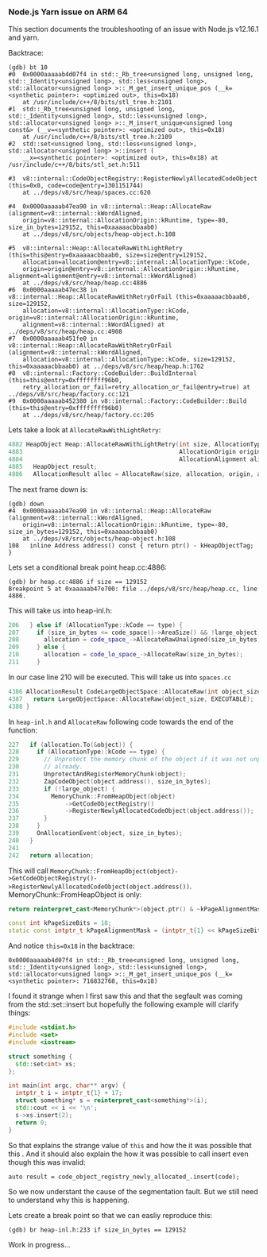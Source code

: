 ### Node.js Yarn issue on ARM 64
This section documents the troubleshooting of an issue with Node.js v12.16.1
and yarn.

Backtrace:
```console
(gdb) bt 10
#0  0x0000aaaaab4d07f4 in std::_Rb_tree<unsigned long, unsigned long, std::_Identity<unsigned long>, std::less<unsigned long>, std::allocator<unsigned long> >::_M_get_insert_unique_pos (__k=<synthetic pointer>: <optimized out>, this=0x18)
    at /usr/include/c++/8/bits/stl_tree.h:2101
#1  std::_Rb_tree<unsigned long, unsigned long, std::_Identity<unsigned long>, std::less<unsigned long>, std::allocator<unsigned long> >::_M_insert_unique<unsigned long const&> (__v=<synthetic pointer>: <optimized out>, this=0x18)
    at /usr/include/c++/8/bits/stl_tree.h:2109
#2  std::set<unsigned long, std::less<unsigned long>, std::allocator<unsigned long> >::insert (
    __x=<synthetic pointer>: <optimized out>, this=0x18) at /usr/include/c++/8/bits/stl_set.h:511

#3  v8::internal::CodeObjectRegistry::RegisterNewlyAllocatedCodeObject (this=0x0, code=code@entry=1301151744)
    at ../deps/v8/src/heap/spaces.cc:620

#4  0x0000aaaaab47ea90 in v8::internal::Heap::AllocateRaw (alignment=v8::internal::kWordAligned, 
    origin=v8::internal::AllocationOrigin::kRuntime, type=-80, size_in_bytes=129152, this=0xaaaaacbbaab0)
    at ../deps/v8/src/objects/heap-object.h:108

#5  v8::internal::Heap::AllocateRawWithLightRetry (this=this@entry=0xaaaaacbbaab0, size=size@entry=129152, 
    allocation=allocation@entry=v8::internal::AllocationType::kCode, 
    origin=origin@entry=v8::internal::AllocationOrigin::kRuntime, alignment=alignment@entry=v8::internal::kWordAligned)
    at ../deps/v8/src/heap/heap.cc:4886
#6  0x0000aaaaab47ec38 in v8::internal::Heap::AllocateRawWithRetryOrFail (this=0xaaaaacbbaab0, size=129152, 
    allocation=v8::internal::AllocationType::kCode, origin=v8::internal::AllocationOrigin::kRuntime, 
    alignment=v8::internal::kWordAligned) at ../deps/v8/src/heap/heap.cc:4908
#7  0x0000aaaaab451fe0 in v8::internal::Heap::AllocateRawWithRetryOrFail (alignment=v8::internal::kWordAligned, 
    allocation=v8::internal::AllocationType::kCode, size=129152, this=0xaaaaacbbaab0) at ../deps/v8/src/heap/heap.h:1762
#8  v8::internal::Factory::CodeBuilder::BuildInternal (this=this@entry=0xffffffff96b0, 
    retry_allocation_or_fail=retry_allocation_or_fail@entry=true) at ../deps/v8/src/heap/factory.cc:121
#9  0x0000aaaaab452380 in v8::internal::Factory::CodeBuilder::Build (this=this@entry=0xffffffff96b0)
    at ../deps/v8/src/heap/factory.cc:205
```
Lets take a look at `AllocateRawWithLightRetry`:
```c++
4882 HeapObject Heap::AllocateRawWithLightRetry(int size, AllocationType allocation, 
4883                                            AllocationOrigin origin,             
4884                                            AllocationAlignment alignment) {     
4885   HeapObject result;                                                            
4886   AllocationResult alloc = AllocateRaw(size, allocation, origin, alignment);
```
The next frame down is:
```
(gdb) down
#4  0x0000aaaaab47ea90 in v8::internal::Heap::AllocateRaw (alignment=v8::internal::kWordAligned, 
    origin=v8::internal::AllocationOrigin::kRuntime, type=-80, size_in_bytes=129152, this=0xaaaaacbbaab0)
    at ../deps/v8/src/objects/heap-object.h:108
108	  inline Address address() const { return ptr() - kHeapObjectTag; }
```
Lets set a conditional break point heap.cc:4886:
```console
(gdb) br heap.cc:4886 if size == 129152
Breakpoint 5 at 0xaaaaab47e700: file ../deps/v8/src/heap/heap.cc, line 4886.
```
This will take us into heap-inl.h:
```c++
206   } else if (AllocationType::kCode == type) {                                   
207     if (size_in_bytes <= code_space()->AreaSize() && !large_object) {           
208       allocation = code_space_->AllocateRawUnaligned(size_in_bytes);            
209     } else {                                                                    
210       allocation = code_lo_space_->AllocateRaw(size_in_bytes);                  
211     }                                                         
```
In our case line 210 will be executed. This will take us into `spaces.cc`
```c++
4386 AllocationResult CodeLargeObjectSpace::AllocateRaw(int object_size) {           
4387   return LargeObjectSpace::AllocateRaw(object_size, EXECUTABLE);                
4388 } 
```
In `heap-inl.h` and `AllocateRaw` following code towards the end of the function:
```c++
227   if (allocation.To(&object)) {                                                 
228     if (AllocationType::kCode == type) {                                        
229       // Unprotect the memory chunk of the object if it was not unprotected     
230       // already.                                                               
231       UnprotectAndRegisterMemoryChunk(object);                                  
232       ZapCodeObject(object.address(), size_in_bytes);                           
233       if (!large_object) {                                                      
234         MemoryChunk::FromHeapObject(object)                                     
235             ->GetCodeObjectRegistry()                                           
236             ->RegisterNewlyAllocatedCodeObject(object.address());               
237       }                                                                         
238     }                                                                           
239     OnAllocationEvent(object, size_in_bytes);                                   
240   }                                                                             
241                                                                                 
242   return allocation;  
```
This will call
`MemoryChunk::FromHeapObject(object)->GetCodeObjectRegistry()->RegisterNewlyAllocatedCodeObject(object.address())`.
MemoryChunk::FromHeapObject is only:
```c++
return reinterpret_cast<MemoryChunk*>(object.ptr() & ~kPageAlignmentMask);

const int kPageSizeBits = 18;
static const intptr_t kPageAlignmentMask = (intptr_t{1} << kPageSizeBits) - 1;
```
And notice `this=0x18` in the backtrace:
```console
0x0000aaaaab4d07f4 in std::_Rb_tree<unsigned long, unsigned long, std::_Identity<unsigned long>, std::less<unsigned long>, std::allocator<unsigned long> >::_M_get_insert_unique_pos (__k=<synthetic pointer>: 716832768, this=0x18)
```
I found it strange when I first saw this and that the segfault was coming from
the std::set::insert but hopefully the following example will clarify things:
```c++
#include <stdint.h>
#include <set>
#include <iostream>

struct something {
  std::set<int> xs;
};

int main(int argc, char** argv) {
  intptr_t i = intptr_t{1} + 17;
  struct something* s = reinterpret_cast<something*>(i);
  std::cout << i << '\n';
  s->xs.insert(2);
  return 0;
}
```
So that explains the strange value of `this` and how the it was possible
that this . And it should also explain the how it was possible to call
insert even though this was invalid:
```
auto result = code_object_registry_newly_allocated_.insert(code);
```
So we now understant the cause of the segmentation fault. But we still need to
understand why this is happening.

Lets create a break point so that we can easliy reproduce this:
```console
(gdb) br heap-inl.h:233 if size_in_bytes == 129152
```

Work in progress...
